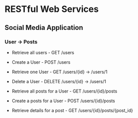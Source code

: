 # RESTful Web Services

## Social Media Application

### User -> Posts

- Retrieve all users - GET /users
- Create a User      - POST /users
- Retrieve one User  - GET /users/{id} -> /users/1
- Delete a User      - DELETE /users/{id} -> /users/1

- Retrieve all posts for a User - GET /users/{id}/posts 
- Create a posts for a User     - POST /users/{id}/posts
- Retrieve details for a post   - GET /users/{id}/posts/{post_id}